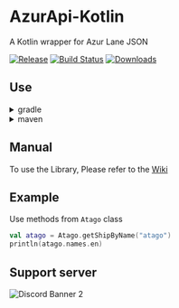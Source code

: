 # AzurApi-Kotlin
A Kotlin wrapper for Azur Lane JSON

[![Release](https://jitpack.io/v/AzurAPI/AzurApi-Kotlin.svg?style=flat-square)](https://jitpack.io/#AzurAPI/AzurApi-Kotlin)
[![Build Status](https://img.shields.io/endpoint.svg?url=https%3A%2F%2Factions-badge.atrox.dev%2Fazurapi%2Fazurapi-kotlin%2Fbadge&style=flat-square)](https://actions-badge.atrox.dev/azurapi/azurapi-kotlin/goto)
[![Downloads](https://jitpack.io/v/AzurAPI/AzurApi-Kotlin/week.svg?style=flat-square)](https://jitpack.io/#AzurAPI/AzurApi-Kotlin)

## Use
<details><summary>gradle</summary>

```kotlin
repositories {
    maven(url = "https://jitpack.io")
}
```

```kotlin
dependencies {
    implementation("com.github.AzurAPI:AzurApi-Kotlin:Tag")
}
```
</details>

<details><summary>maven</summary>

```xml
<repositories>
    <repository>
        <id>jitpack.io</id>
        <url>https://jitpack.io</url>
    </repository>
</repositories>
```

```xml
<dependency>
    <groupId>com.github.AzurAPI</groupId>
    <artifactId>AzurApi-Kotlin</artifactId>
    <version>Tag</version>
</dependency>
```
</details>

## Manual
To use the Library, Please refer to the [Wiki](https://azurapi.github.io/)

## Example
Use methods from `Atago` class

```kotlin
val atago = Atago.getShipByName("atago")
println(atago.names.en)
```

## Support server
![Discord Banner 2](https://discordapp.com/api/guilds/648206344729526272/widget.png?style=banner2)

